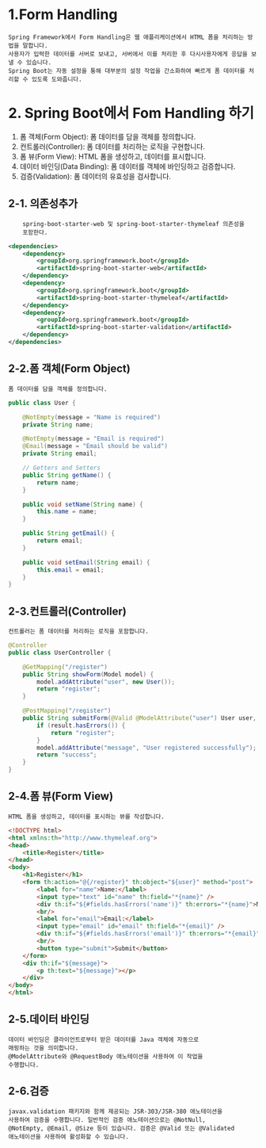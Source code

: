 # 1.Form Handling
    Spring Framework에서 Form Handling은 웹 애플리케이션에서 HTML 폼을 처리하는 방법을 말합니다.
    사용자가 입력한 데이터를 서버로 보내고, 서버에서 이를 처리한 후 다시사용자에게 응답을 보낼 수 있습니다.
    Spring Boot는 자동 설정을 통해 대부분의 설정 작업을 간소화하여 빠르게 폼 데이터를 처리할 수 있도록 도와줍니다.

# 2. Spring Boot에서 Fom Handling 하기
1. 폼 객체(Form Object): 폼 데이터를 담을 객체를 정의합니다.
2. 컨트롤러(Controller): 폼 데이터를 처리하는 로직을 구현합니다.
3. 폼 뷰(Form View): HTML 폼을 생성하고, 데이터를 표시합니다.
4. 데이터 바인딩(Data Binding): 폼 데이터를 객체에 바인딩하고 검증합니다.
5. 검증(Validation): 폼 데이터의 유효성을 검사합니다.



## 2-1. 의존성추가
        spring-boot-starter-web 및 spring-boot-starter-thymeleaf 의존성을
        포함한다.
```xml
<dependencies>
    <dependency>
        <groupId>org.springframework.boot</groupId>
        <artifactId>spring-boot-starter-web</artifactId>
    </dependency>
    <dependency>
        <groupId>org.springframework.boot</groupId>
        <artifactId>spring-boot-starter-thymeleaf</artifactId>
    </dependency>
    <dependency>
        <groupId>org.springframework.boot</groupId>
        <artifactId>spring-boot-starter-validation</artifactId>
    </dependency>
</dependencies>
```

## 2-2.폼 객체(Form Object)
    폼 데이터를 담을 객체를 정의합니다. 
```java
public class User {

    @NotEmpty(message = "Name is required")
    private String name;

    @NotEmpty(message = "Email is required")
    @Email(message = "Email should be valid")
    private String email;

    // Getters and Setters
    public String getName() {
        return name;
    }

    public void setName(String name) {
        this.name = name;
    }

    public String getEmail() {
        return email;
    }

    public void setEmail(String email) {
        this.email = email;
    }
}
```

## 2-3.컨트롤러(Controller)
    컨트롤러는 폼 데이터를 처리하는 로직을 포함합니다. 

```JAVA
@Controller
public class UserController {

    @GetMapping("/register")
    public String showForm(Model model) {
        model.addAttribute("user", new User());
        return "register";
    }

    @PostMapping("/register")
    public String submitForm(@Valid @ModelAttribute("user") User user, BindingResult result, Model model) {
        if (result.hasErrors()) {
            return "register";
        }
        model.addAttribute("message", "User registered successfully");
        return "success";
    }
}
```

## 2-4.폼 뷰(Form View)
    HTML 폼을 생성하고, 데이터를 표시하는 뷰를 작성합니다.
```html
<!DOCTYPE html>
<html xmlns:th="http://www.thymeleaf.org">
<head>
    <title>Register</title>
</head>
<body>
    <h1>Register</h1>
    <form th:action="@{/register}" th:object="${user}" method="post">
        <label for="name">Name:</label>
        <input type="text" id="name" th:field="*{name}" />
        <div th:if="${#fields.hasErrors('name')}" th:errors="*{name}">Name Error</div>
        <br/>
        <label for="email">Email:</label>
        <input type="email" id="email" th:field="*{email}" />
        <div th:if="${#fields.hasErrors('email')}" th:errors="*{email}">Email Error</div>
        <br/>
        <button type="submit">Submit</button>
    </form>
    <div th:if="${message}">
        <p th:text="${message}"></p>
    </div>
</body>
</html>
```

## 2-5.데이터 바인딩
    데이터 바인딩은 클라이언트로부터 받은 데이터를 Java 객체에 자동으로 
    매핑하는 것을 의미합니다.
    @ModelAttribute와 @RequestBody 애노테이션을 사용하여 이 작업을 
    수행합니다.

## 2-6.검증
    javax.validation 패키지와 함께 제공되는 JSR-303/JSR-380 애노테이션을 
    사용하여 검증을 수행합니다. 일반적인 검증 애노테이션으로는 @NotNull, 
    @NotEmpty, @Email, @Size 등이 있습니다. 검증은 @Valid 또는 @Validated 
    애노테이션을 사용하여 활성화할 수 있습니다.